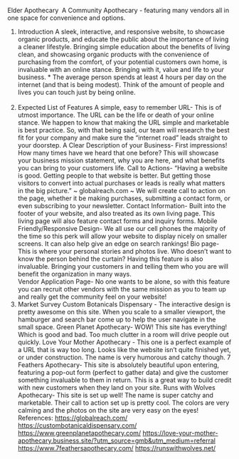 Elder Apothecary 
A Community Apothecary - featuring many vendors all in one space for convenience and options.
 
1. Introduction
A sleek, interactive, and responsive website, to showcase organic products, and educate the public about the importance of living a cleaner lifestyle.
Bringing simple education about the benefits of living clean, and showcasing organic products with the convenience of purchasing from the comfort, of your potential customers own home, is invaluable with an online stance. Bringing with it, value and life to your business. * The average person spends at least 4 hours per day on the internet (and that is being modest). Think of the amount of people and lives you can touch just by being online.  
 
2. Expected List of Features
A simple, easy to remember URL- This is of utmost importance. The URL can be the life or death of your online stance. We happen to know that making the URL simple and marketable is best practice. So, with that being said, our team will research the best fit for your company and make sure the “internet road” leads straight to your doorstep.
A Clear Description of your Business- First impressions! How many times have we heard that one before? This will showcase your business mission statement, why you are here, and what benefits you can bring to your customers life. 
Call to Actions-                                                                                                    “Having a website is good. Getting people to that website is better. But getting those visitors to convert into actual purchases or leads is really what matters in the big picture.”                                                  ~ globalreach.com ~                                                                                   We will create call to action on the page, whether it be making purchases, submitting a contact form, or even subscribing to your newsletter. 
Contact Information- Built into the footer of your website, and also treated as its own living page. This living page will also feature contact forms and inquiry forms. 
Mobile Friendly/Responsive Design- We all use our cell phones the majority of the time so this perk will allow your website to display nicely on smaller screens. It can also help give an edge on search rankings! 
Bio page-  This is where your personal stories and photos live. Who doesn’t want to know the person behind the curtain?         Having this feature is also invaluable. Bringing your customers in and telling them who you are will benefit the organization in many ways.  
Vendor Application Page- No one wants to be alone, so with this feature you can recruit other vendors with the same mission as you to team up and really get the community feel on your website!                                            
3. Market Survey
Custom Botanicals Dispensary - The interactive design is pretty awesome on this site. When you scale to a smaller viewport, the hamburger and search bar come up to help the user navigate in the small space.
Green Planet Apothecary- WOW! This site has everything! Which is good and bad. Too much clutter in a room will drive people out quickly.
Love Your Mother Apothecary - This one is a perfect example of a URL that is way too long. Looks like the website isn’t quite finished yet, or under construction. The name is very humorous and catchy though.
7 Feathers Apothecary- This site is absolutely beautiful upon entering, featuring a pop-out form (perfect to gather data) and give the customer something invaluable to them in return. This is a great way to build credit with new customers when they land on your site. 
Runs with Wolves Apothecary- This site is set up well! The name is super catchy and marketable. Their call to action set up is pretty cool. The colors are very calming and the photos on the site are very easy on the eyes! 
 References:
https://globalreach.com/
https://custombotanicaldispensary.com/
https://www.greenplanetapothecary.com/
https://love-your-mother-apothecary.business.site/?utm_source=gmb&utm_medium=referral 
https://www.7feathersapothecary.com/ 
https://runswithwolves.net/ 
